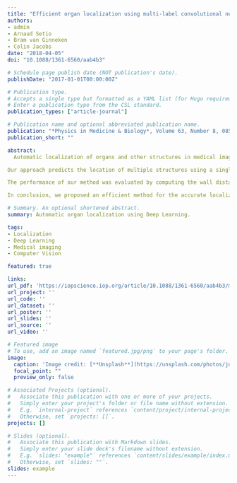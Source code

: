 ```yaml
---
title: "Efficient organ localization using multi-label convolutional neural networks in thorax-abdomen CT scans."
authors:
- admin
- Arnaud Setio
- Bram van Ginneken
- Colin Jacobs
date: "2018-04-05"
doi: "10.1088/1361-6560/aab4b3"

# Schedule page publish date (NOT publication's date).
publishDate: "2017-01-01T00:00:00Z"

# Publication type.
# Accepts a single type but formatted as a YAML list (for Hugo requirements).
# Enter a publication type from the CSL standard.
publication_types: ["article-journal"]

# Publication name and optional abbreviated publication name.
publication: "*Physics in Medicine & Biology*, Volume 63, Number 8, 085003"
publication_short: ""

abstract:
  Automatic localization of organs and other structures in medical images is an important preprocessing step that can improve and speed up other algorithms such as organ segmentation, lesion detection, and registration. This work presents an efficient method for simultaneous localization of multiple structures in 3D thorax-abdomen CT scans.

Our approach predicts the location of multiple structures using a single multi-label convolutional neural network for each orthogonal view. Each network takes extra slices around the current slice as input to provide extra context. A sigmoid layer is used to perform multi-label classification. The output of the three networks is subsequently combined to compute a 3D bounding box for each structure. We used our approach to locate 11 structures of interest. The neural network was trained and evaluated on a large set of 1884 thorax-abdomen CT scans from patients undergoing oncological workup. Reference bounding boxes were annotated by human observers.

The performance of our method was evaluated by computing the wall distance to the reference bounding boxes. The bounding boxes annotated by the first human observer were used as the reference standard for the test set. Using the best configuration, we obtained an average wall distance of 3.20 +- 7.33 mm in the test set. The second human observer achieved 1.23 +- 3.39 mm. For all structures, the results were better than those reported in previously published studies.

In conclusion, we proposed an efficient method for the accurate localization of multiple organs. Our method uses multiple slices as input to provide more context around the slice under analysis, and we have shown that this improves performance. This method can easily be adapted to handle more organs.

# Summary. An optional shortened abstract.
summary: Automatic organ localization using Deep Learning.

tags:
- Localization
- Deep Learning
- Medical imaging
- Computer Vision

featured: true

links:
url_pdf: 'https://iopscience.iop.org/article/10.1088/1361-6560/aab4b3/meta'
url_project: ''
url_code: ''
url_dataset: ''
url_poster: ''
url_slides: ''
url_source: ''
url_video: ''

# Featured image
# To use, add an image named `featured.jpg/png` to your page's folder. 
image:
  caption: 'Image credit: [**Unsplash**](https://unsplash.com/photos/jdD8gXaTZsc)'
  focal_point: ""
  preview_only: false

# Associated Projects (optional).
#   Associate this publication with one or more of your projects.
#   Simply enter your project's folder or file name without extension.
#   E.g. `internal-project` references `content/project/internal-project/index.md`.
#   Otherwise, set `projects: []`.
projects: []

# Slides (optional).
#   Associate this publication with Markdown slides.
#   Simply enter your slide deck's filename without extension.
#   E.g. `slides: "example"` references `content/slides/example/index.md`.
#   Otherwise, set `slides: ""`.
slides: example
---
```

